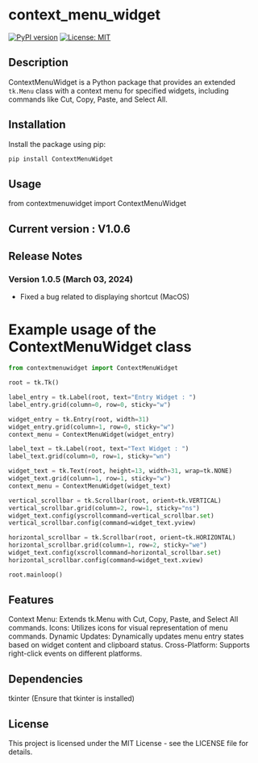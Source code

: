 # context_menu_widget

[![PyPI version](https://badge.fury.io/py/ContextMenuWidget.svg)](https://badge.fury.io/py/ContextMenuWidget)
[![License: MIT](https://img.shields.io/badge/License-MIT-blue.svg)](https://opensource.org/licenses/MIT)

## Description

ContextMenuWidget is a Python package that provides an extended `tk.Menu` class with a context menu for specified widgets, including commands like Cut, Copy, Paste, and Select All.

## Installation

Install the package using pip:

```bash
pip install ContextMenuWidget
```
## Usage
from contextmenuwidget import ContextMenuWidget

## Current version : V1.0.6

## Release Notes

### Version 1.0.5 (March 03, 2024)
- Fixed a bug related to displaying shortcut (MacOS)


# Example usage of the ContextMenuWidget class

```python
from contextmenuwidget import ContextMenuWidget

root = tk.Tk()

label_entry = tk.Label(root, text="Entry Widget : ")
label_entry.grid(column=0, row=0, sticky="w")

widget_entry = tk.Entry(root, width=31)
widget_entry.grid(column=1, row=0, sticky="w")
context_menu = ContextMenuWidget(widget_entry)

label_text = tk.Label(root, text="Text Widget : ")
label_text.grid(column=0, row=1, sticky="wn")

widget_text = tk.Text(root, height=13, width=31, wrap=tk.NONE)
widget_text.grid(column=1, row=1, sticky="w")
context_menu = ContextMenuWidget(widget_text)

vertical_scrollbar = tk.Scrollbar(root, orient=tk.VERTICAL)
vertical_scrollbar.grid(column=2, row=1, sticky="ns")
widget_text.config(yscrollcommand=vertical_scrollbar.set)
vertical_scrollbar.config(command=widget_text.yview)

horizontal_scrollbar = tk.Scrollbar(root, orient=tk.HORIZONTAL)
horizontal_scrollbar.grid(column=1, row=2, sticky="we")
widget_text.config(xscrollcommand=horizontal_scrollbar.set)
horizontal_scrollbar.config(command=widget_text.xview)

root.mainloop()
```

## Features
Context Menu: Extends tk.Menu with Cut, Copy, Paste, and Select All commands.
Icons: Utilizes icons for visual representation of menu commands.
Dynamic Updates: Dynamically updates menu entry states based on widget content and clipboard status.
Cross-Platform: Supports right-click events on different platforms.

## Dependencies
tkinter (Ensure that tkinter is installed)

## License
This project is licensed under the MIT License - see the LICENSE file for details.